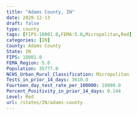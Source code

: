 ```yaml
---
title: "Adams County, IN"
date: 2020-12-13
draft: false
type: county
tags: [FIPS:18001.0,FEMA:5.0,Micropolitan,Red]
categories: [IN]
County: Adams County
State: IN
FIPS: 18001.0
FEMA_Region: 5.0
Population: 35777.0
NCHS_Urban_Rural_Classification: Micropolitan
Tests_in_prior_14_days: 3610.0
Fourteen_day_test_rate_per_100000: 10090.0
Percent_Positivity_in_prior_14_days: 0.144
Level: Red
url: /states/IN/adams-county
---
```



